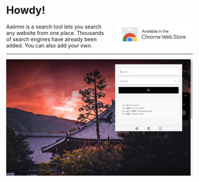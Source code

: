 # Howdy!

<a href="https://chrome.google.com/webstore/detail/aaiimm/dhnnjmnnnmdpnlkkmlhppligleiefdhk" target="_blank">
  <img src="./chrome-web-store.png" align="right" style="margin-left: 20px;" />
</a>
Aaiimm is a search tool lets you search any website from one place. Thousands of search engines have already been added. You can also add your own.

---

![Aaiimm 1.0.0 - Screenshot](aaiimm-1.0.0-screenshot.png)
